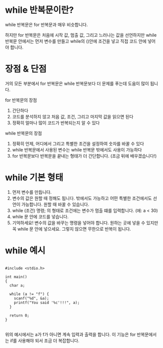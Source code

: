 # while 반복문이란?

while 반복문은 for 반복문과 매우 비슷합니다.

하지만 for 반복문은 처음에 시작 값, 멈출 값, 그리고 느러나는 값을 선언하지만 while 반복문 안에서는 먼저 변수를 만들고 while의 ()안에 조건을 넣고 직접 코드 안에 넣어야 합니다.

# 장점 & 단점

거의 모든 부분에서 for 반복문은 while 반복문보다 더 문제를 푸는데 도움이 많이 됩니다.

for 반복문의 장점

1. 간단하다
2. 코드를 분석하지 않고 처음 값, 조건, 그리고 마지막 값을 읽으면 된다
3. 정확히 얼마나 많이 코드가 반복되는지 알 수 있다

while 반복문의 장점

1. 정확히 언제, 어디에서 그리고 특별한 조건을 설정하여 숫자를 바꿀 수 있다
2. while 반복문에서 사용된 변수는 while 반복문 밖에서도 사용이 가능하다
3. for 반복문보다 반복문을 끝내는 형태가 더 간단합니다. (조금 뒤에 배우겠습니다!)

# while 기본 형태

1. 먼저 변수를 만듭니다.
2. 변수의 값은 원할 때 정해도 됩니다. 밖에서도 가능하고 어떤 특별한 조건에서도 선언이 가능합니다. 원할 때 바꿀 수 있습니다.
3. while (조건) 명령; 의 형태로 조건에는 변수가 멈출 떄를 입력합니다. (에: a < 30)
4. while 문 안에 코드를 넣습니다.
5. 기억하세요! 변수의 값을 바꾸는 명령을 넣어야 합니다. 원하는 곳에 넣을 수 있지만 꼭 while 문 안에 넣으세요. 그렇지 않으면 무한으로 반복이 됩니다.

# while 예시

<pre>
<code>
#include &lt;stdio.h>

int main()
{
  char a;

  while (a != "f") {
    scanf("%d", &a);
    printf("You said '%c'!!!", a);
  }

  return 0;
}
</code>
</pre>

위의 예시에서는 a가 f가 아니면 계속 입력과 출력을 합니다. 이 기능은 for 반복문에서는 if를 사용해야 되서 조금 더 복잡합니다.
